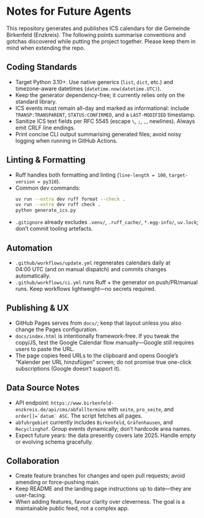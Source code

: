 # Notes for Future Agents

This repository generates and publishes ICS calendars for die Gemeinde Birkenfeld (Enzkreis). The following points summarise conventions and gotchas discovered while putting the project together. Please keep them in mind when extending the repo.

## Coding Standards
- Target Python 3.10+. Use native generics (`list`, `dict`, etc.) and timezone-aware datetimes (`datetime.now(datetime.UTC)`).
- Keep the generator dependency-free; it currently relies only on the standard library.
- ICS events must remain all-day and marked as informational: include `TRANSP:TRANSPARENT`, `STATUS:CONFIRMED`, and a `LAST-MODIFIED` timestamp.
- Sanitize ICS text fields per RFC 5545 (escape `\`, `;`, `,`, newlines). Always emit CRLF line endings.
- Print concise CLI output summarising generated files; avoid noisy logging when running in GitHub Actions.

## Linting & Formatting
- Ruff handles both formatting and linting (`line-length = 100`, `target-version = py310`).
- Common dev commands:
  ```bash
  uv run --extra dev ruff format --check .
  uv run --extra dev ruff check .
  python generate_ics.py
  ```
- `.gitignore` already excludes `.venv/`, `.ruff_cache/`, `*.egg-info/`, `uv.lock`; don’t commit tooling artefacts.

## Automation
- `.github/workflows/update.yml` regenerates calendars daily at 04:00 UTC (and on manual dispatch) and commits changes automatically.
- `.github/workflows/ci.yml` runs Ruff + the generator on push/PR/manual runs. Keep workflows lightweight—no secrets required.

## Publishing & UX
- GitHub Pages serves from `docs/`; keep that layout unless you also change the Pages configuration.
- `docs/index.html` is intentionally framework-free. If you tweak the copy/JS, test the Google Calendar flow manually—Google still requires users to paste the URL.
- The page copies feed URLs to the clipboard and opens Google’s “Kalender per URL hinzufügen” screen; do not promise true one-click subscriptions (Google doesn’t support it).

## Data Source Notes
- API endpoint: `https://www.birkenfeld-enzkreis.de/api/cms/abfalltermine` with `seite`, `pro_seite`, and ``order[]=`datum` ASC``. The script fetches all pages.
- `abfuhrgebiet` currently includes `Birkenfeld`, `Gräfenhausen`, and `Recyclinghof`. Group events dynamically; don’t hardcode area names.
- Expect future years: the data presently covers late 2025. Handle empty or evolving schema gracefully.

## Collaboration
- Create feature branches for changes and open pull requests; avoid amending or force-pushing main.
- Keep README and the landing page instructions up to date—they are user-facing.
- When adding features, favour clarity over cleverness. The goal is a maintainable public feed, not a complex app.
